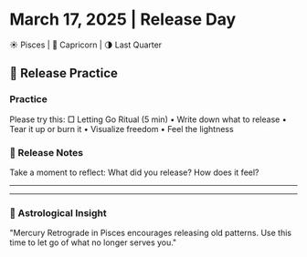 # March 17, 2025 | Release Day
☀️ Pisces | 🌙 Capricorn | 🌗 Last Quarter

## 🌱 Release Practice

### Practice
Please try this:
□ Letting Go Ritual (5 min)
  • Write down what to release
  • Tear it up or burn it
  • Visualize freedom
  • Feel the lightness

### 📝 Release Notes
Take a moment to reflect:
What did you release? How does it feel?
_______________________
_______________________

### 💫 Astrological Insight
"Mercury Retrograde in Pisces encourages releasing old patterns. Use this time to let go of what no longer serves you." 